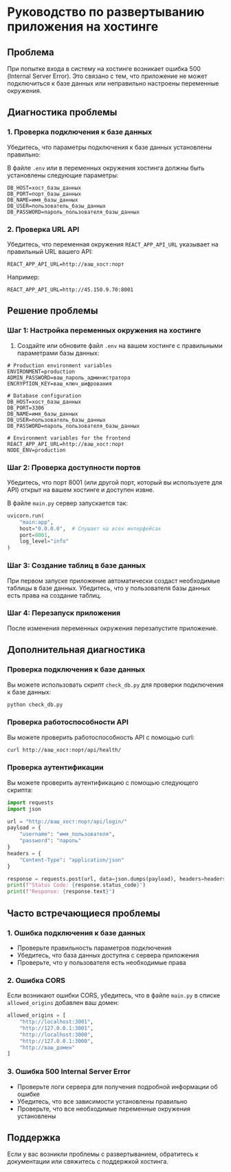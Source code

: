 # Руководство по развертыванию приложения на хостинге

## Проблема
При попытке входа в систему на хостинге возникает ошибка 500 (Internal Server Error). Это связано с тем, что приложение не может подключиться к базе данных или неправильно настроены переменные окружения.

## Диагностика проблемы

### 1. Проверка подключения к базе данных
Убедитесь, что параметры подключения к базе данных установлены правильно:

В файле `.env` или в переменных окружения хостинга должны быть установлены следующие параметры:
```
DB_HOST=хост_базы_данных
DB_PORT=порт_базы_данных
DB_NAME=имя_базы_данных
DB_USER=пользователь_базы_данных
DB_PASSWORD=пароль_пользователя_базы_данных
```

### 2. Проверка URL API
Убедитесь, что переменная окружения `REACT_APP_API_URL` указывает на правильный URL вашего API:
```
REACT_APP_API_URL=http://ваш_хост:порт
```

Например:
```
REACT_APP_API_URL=http://45.150.9.70:8001
```

## Решение проблемы

### Шаг 1: Настройка переменных окружения на хостинге

1. Создайте или обновите файл `.env` на вашем хостинге с правильными параметрами базы данных:
```
# Production environment variables
ENVIRONMENT=production
ADMIN_PASSWORD=ваш_пароль_администратора
ENCRYPTION_KEY=ваш_ключ_шифрования

# Database configuration
DB_HOST=хост_базы_данных
DB_PORT=3306
DB_NAME=имя_базы_данных
DB_USER=пользователь_базы_данных
DB_PASSWORD=пароль_пользователя_базы_данных

# Environment variables for the frontend
REACT_APP_API_URL=http://ваш_хост:порт
NODE_ENV=production
```

### Шаг 2: Проверка доступности портов

Убедитесь, что порт 8001 (или другой порт, который вы используете для API) открыт на вашем хостинге и доступен извне.

В файле `main.py` сервер запускается так:
```python
uvicorn.run(
    "main:app",
    host="0.0.0.0",  # Слушает на всех интерфейсах
    port=8001,
    log_level="info"
)
```

### Шаг 3: Создание таблиц в базе данных

При первом запуске приложение автоматически создаст необходимые таблицы в базе данных. Убедитесь, что у пользователя базы данных есть права на создание таблиц.

### Шаг 4: Перезапуск приложения

После изменения переменных окружения перезапустите приложение.

## Дополнительная диагностика

### Проверка подключения к базе данных
Вы можете использовать скрипт `check_db.py` для проверки подключения к базе данных:
```bash
python check_db.py
```

### Проверка работоспособности API
Вы можете проверить работоспособность API с помощью curl:
```bash
curl http://ваш_хост:порт/api/health/
```

### Проверка аутентификации
Вы можете проверить аутентификацию с помощью следующего скрипта:
```python
import requests
import json

url = "http://ваш_хост:порт/api/login/"
payload = {
    "username": "имя_пользователя",
    "password": "пароль"
}
headers = {
    "Content-Type": "application/json"
}

response = requests.post(url, data=json.dumps(payload), headers=headers)
print(f"Status Code: {response.status_code}")
print(f"Response: {response.text}")
```

## Часто встречающиеся проблемы

### 1. Ошибка подключения к базе данных
- Проверьте правильность параметров подключения
- Убедитесь, что база данных доступна с сервера приложения
- Проверьте, что у пользователя есть необходимые права

### 2. Ошибка CORS
Если возникают ошибки CORS, убедитесь, что в файле `main.py` в списке `allowed_origins` добавлен ваш домен:
```python
allowed_origins = [
    "http://localhost:3001", 
    "http://127.0.0.1:3001", 
    "http://localhost:3000", 
    "http://127.0.0.1:3000", 
    "http://ваш_домен"
]
```

### 3. Ошибка 500 Internal Server Error
- Проверьте логи сервера для получения подробной информации об ошибке
- Убедитесь, что все зависимости установлены правильно
- Проверьте, что все необходимые переменные окружения установлены

## Поддержка
Если у вас возникли проблемы с развертыванием, обратитесь к документации или свяжитесь с поддержкой хостинга.